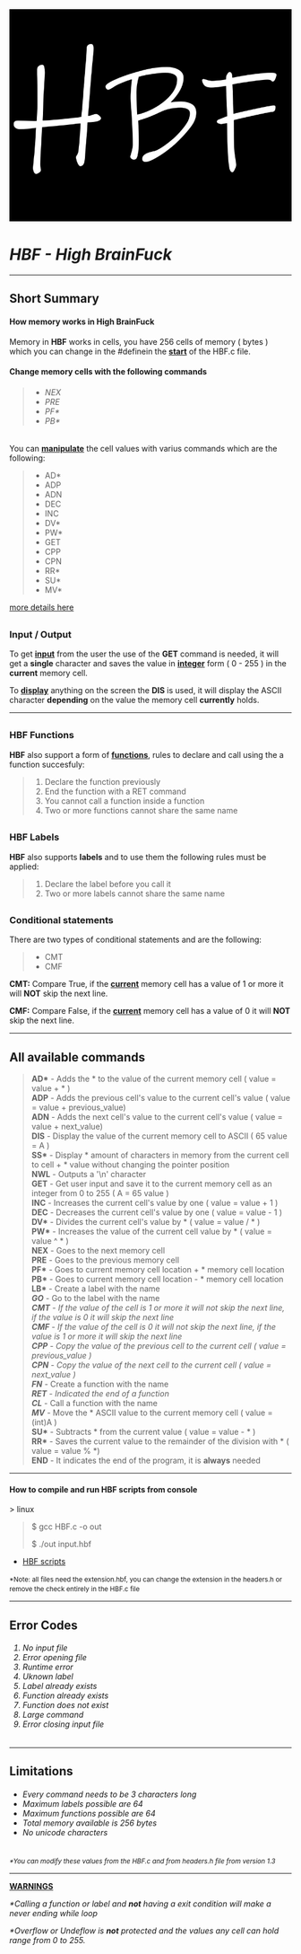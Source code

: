 <img src = "/misc/Icon.png" alt = "HBF">
<h1><i>HBF - High BrainFuck</i></h1>
<hr>

## Short Summary

<h4> How memory works in High BrainFuck </h4>

Memory in <b>HBF</b> works in cells, you have 256 cells of memory ( bytes ) which you can change in the #definein the <b><u>start</u></b> of the HBF.c file.

<h4>Change memory cells with the following commands</h4>

><h6>
><ul>
><li>NEX</li>
><li>PRE</li>
><li>PF*</li>
><li>PB*</li>
></ul>
></h6>

You can <b><u>manipulate</u></b> the cell values with varius commands which are the following:

><ul>
><li>AD*</li>
><li>ADP</li>
><li>ADN</li>
><li>DEC</li>
><li>INC</li>
><li>DV*</li>
><li>PW*</li>
><li>GET</li>
><li>CPP</li>
><li>CPN</li>
><li>RR*</li>
><li>SU*</li>
><li>MV*</li>
></ul>
[more details here](#all-available-commands)

## <h3>Input / Output</h3>

To get <b><u>input</u></b> from the user the use of the <b>GET</b> command is needed, it will get a <b>single</b> character and saves the value in <b><u>integer</u></b> form ( 0 - 255 ) in the <b>current</b> memory cell.

To <b><u>display</u></b> anything on the screen the <b>DIS</b> is used, it will display the ASCII character <b>depending</b> on the value the memory cell <b>currently</b> holds.
<hr>

## <h3>HBF Functions</h3>
<b>HBF</b> also support a form of <b><u>functions</u></b>, rules to declare and call using the a function succesfuly:

><ol>
><li>Declare the function previously</li>
><li>End the function with a RET command</li>
><li>You cannot call a function inside a function</li>
><li>Two or more functions cannot share the same name</li>
</ol>

## <h3>HBF Labels</h3>
<b>HBF</b> also supports <b>labels</b> and to use them the following rules must be applied:

><ol>
><li>Declare the label before you call it</li>
><li>Two or more labels cannot share the same name</li>
</ol>

## <h3>Conditional statements</h3>
There are two types of conditional statements and are the following:

><ul>
><li>CMT</li>
><li>CMF</li>
</ul>

<b>CMT:</b> Compare True, if the <b><u>current</u></b> memory cell has a value of 1 or more it will <b>NOT</b> skip the next line.

<b>CMF:</b> Compare False, if the <b><u>current</u></b> memory cell has a value of 0 it will <b>NOT</b> skip the next line.

<hr>

## All available commands

><b>AD*</b> - Adds the * to the value of the current memory cell ( value = value + * )<br>
<b>ADP</b> - Adds the previous cell's value to the current cell's value ( value = value + previous_value)<br>
<b>ADN</b> - Adds the next cell's value to the current cell's value ( value = value + next_value)<br>
<b>DIS</b> - Display the value of the current memory cell to ASCII ( 65 value = A )<br>
<b>SS*</b> - Display * amount of characters in memory from the current cell to cell + * value without changing the pointer position<br>
<b>NWL</b> - Outputs a '\n' character<br>
<b>GET</b> - Get user input and save it to the current memory cell as an integer from 0 to 255 ( A = 65 value )<br>
<b>INC</b> - Increases the current cell's value by one ( value = value + 1 )<br>
<b>DEC</b> - Decreases the current cell's value by one ( value = value - 1 )<br>
<b>DV*</b> - Divides the current cell's value by * ( value = value / * )<br>
<b>PW*</b> - Increases the value of the current cell value by * ( value = value ^ * )<br>
<b>NEX</b> - Goes to the next memory cell<br>
<b>PRE</b> - Goes to the previous memory cell<br>
<b>PF*</b> - Goes to current memory cell location + * memory cell location<br>
<b>PB*</b> - Goes to current memory cell location - * memory cell location<br>
<b>LB*</b> - Create a label with the name *<br>
<b>GO*</b> - Go to the label with the name *<br>
<b>CMT</b> - If the value of the cell is 1 or more it will not skip the next line, if the value is 0 it will skip the next line<br>
<b>CMF</b> - If the value of the cell is 0 it will not skip the next line, if the value is 1 or more it will skip the next line<br>
<b>CPP</b> - Copy the value of the previous cell to the current cell ( value = previous_value )<br>
<b>CPN</b> - Copy the value of the next cell to the current cell ( value = next_value )<br>
<b>FN*</b> - Create a function with the name *<br>
<b>RET</b> - Indicated the end of a function<br>
<b>CL*</b> - Call a function with the name *<br>
<b>MV*</b> - Move the * ASCII value to the current memory cell ( value = (int)A ) <br>
<b>SU*</b> - Subtracts * from the current value ( value = value - * )<br>
<b>RR*</b> - Saves the current value to the remainder of the division with * ( value = value % *)<br>
<b>END</b> - It indicates the end of the program, it is <b>always</b> needed<br>

<hr>

<h4>How to compile and run HBF scripts from console</h4>
<smaller>> linux</smaller>

><p>$ gcc HBF.c -o out</p>
><p>$ ./out input.hbf</p>

- [HBF scripts](https://github.com/640-XIII/HBF/tree/main/scripts)

<small>*Note: all files need the extension.hbf, you can change the extension in the headers.h or remove the check entirely in the HBF.c file</small>

<hr>
<h2>Error Codes</h2>
<h6>
<ol>
<li>No input file</li>
<li>Error opening file</li>
<li>Runtime error</li>
<li>Uknown label</li>
<li>Label already exists</li>
<li>Function already exists</li>
<li>Function does not exist</li>
<li>Large command</li>
<li>Error closing input file</li>
</ol>
</h6>
<hr>

## Limitations

<h6>
<ul>
<li>Every command needs to be 3 characters long</li>
<li>Maximum labels possible are 64</li>
<li>Maximum functions possible are 64</li>
<li>Total memory available is 256 bytes</li>
<li>No unicode characters</li>
</ul>
</h6>
<small><i>*You can modify these values from the HBF.c and from headers.h file from version 1.3</i></small>
<br>

<hr>

**<u>WARNINGS</u>**
<br>

<i>*Calling a function or label and **not** having a exit condition will make a never ending while loop</i>

<i>*Overflow or Undeflow is **not** protected and the values any cell can hold range from 0 to 255.</i>